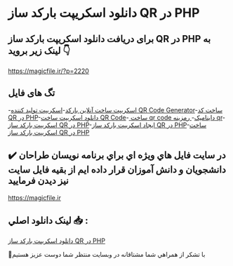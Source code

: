 # دانلود اسکریپت بارکد ساز QR در PHP

## برای دریافت دانلود اسکریپت بارکد ساز QR در PHP به لینک زیر بروید 👇

https://magicfile.ir/?p=2220

## تگ های فایل

-[اسکریپت ساخت آنلاین بارکد](https://magicfile.ir/product/%d8%a7%d8%b3%da%a9%d8%b1%db%8c%d9%be%d8%aa-%d8%a8%d8%a7%d8%b1%da%a9%d8%af-%d8%b3%d8%a7%d8%b2-qr-%d8%af%d8%b1-php/)-[اسکریپت تولید کننده QR Code Generator](https://magicfile.ir/product/%d8%a7%d8%b3%da%a9%d8%b1%db%8c%d9%be%d8%aa-%d8%a8%d8%a7%d8%b1%da%a9%d8%af-%d8%b3%d8%a7%d8%b2-qr-%d8%af%d8%b1-php/)-[ساخت کد QR در PHP](https://magicfile.ir/product/%d8%a7%d8%b3%da%a9%d8%b1%db%8c%d9%be%d8%aa-%d8%a8%d8%a7%d8%b1%da%a9%d8%af-%d8%b3%d8%a7%d8%b2-qr-%d8%af%d8%b1-php/)-[دانلود اسکریپت ساخت QR Code](https://magicfile.ir/product/%d8%a7%d8%b3%da%a9%d8%b1%db%8c%d9%be%d8%aa-%d8%a8%d8%a7%d8%b1%da%a9%d8%af-%d8%b3%d8%a7%d8%b2-qr-%d8%af%d8%b1-php/)-[ ساخت qr code داینامیک](https://magicfile.ir/product/%d8%a7%d8%b3%da%a9%d8%b1%db%8c%d9%be%d8%aa-%d8%a8%d8%a7%d8%b1%da%a9%d8%af-%d8%b3%d8%a7%d8%b2-qr-%d8%af%d8%b1-php/)-[ رمزینه qr](https://magicfile.ir/product/%d8%a7%d8%b3%da%a9%d8%b1%db%8c%d9%be%d8%aa-%d8%a8%d8%a7%d8%b1%da%a9%d8%af-%d8%b3%d8%a7%d8%b2-qr-%d8%af%d8%b1-php/)-[اسکریپت بارکد ساز QR در PHP](https://magicfile.ir/product/%d8%a7%d8%b3%da%a9%d8%b1%db%8c%d9%be%d8%aa-%d8%a8%d8%a7%d8%b1%da%a9%d8%af-%d8%b3%d8%a7%d8%b2-qr-%d8%af%d8%b1-php/)-[ایجاد اسکریپت بارکد ساز QR در PHP](https://magicfile.ir/product/%d8%a7%d8%b3%da%a9%d8%b1%db%8c%d9%be%d8%aa-%d8%a8%d8%a7%d8%b1%da%a9%d8%af-%d8%b3%d8%a7%d8%b2-qr-%d8%af%d8%b1-php/)-[ساخت اسکریپت بارکد ساز QR در PHP](https://magicfile.ir/product/%d8%a7%d8%b3%da%a9%d8%b1%db%8c%d9%be%d8%aa-%d8%a8%d8%a7%d8%b1%da%a9%d8%af-%d8%b3%d8%a7%d8%b2-qr-%d8%af%d8%b1-php/)

## ✔️ در سايت فايل هاي ويژه اي براي برنامه نويسان طراحان دانشجويان و دانش آموزان قرار داده ايم از بقيه فايل سايت نيز ديدن فرماييد

https://magicfile.ir


## لينک دانلود اصلي 📥 :

[دانلود اسکریپت بارکد ساز QR در PHP](https://magicfile.ir/product/%d8%a7%d8%b3%da%a9%d8%b1%db%8c%d9%be%d8%aa-%d8%a8%d8%a7%d8%b1%da%a9%d8%af-%d8%b3%d8%a7%d8%b2-qr-%d8%af%d8%b1-php/) 


🙏با تشکر از همراهي شما مشتاقانه در وبسایت منتظر شما دوست عزیز هستیم


